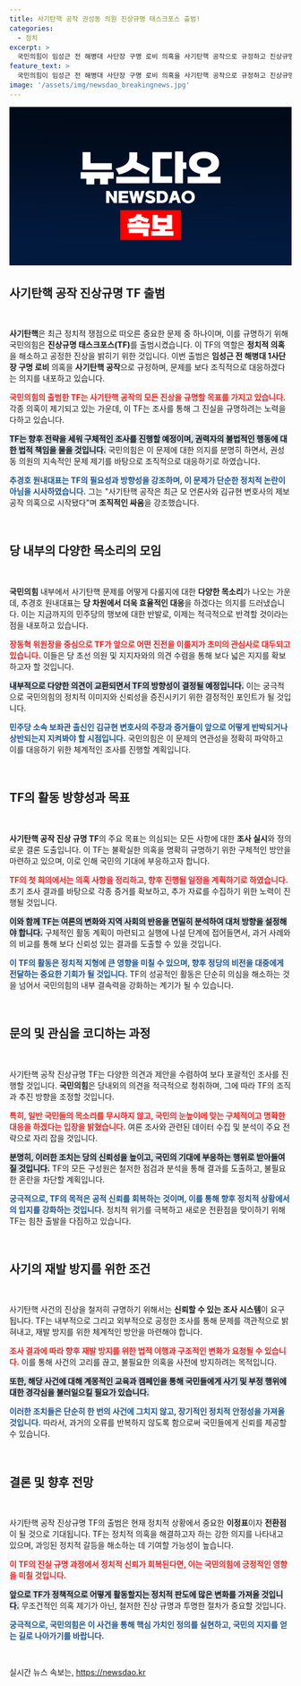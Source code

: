 ```yaml
---
title: 사기탄핵 공작 권성동 의원 진상규명 태스크포스 출범!
categories:
  - 정치
excerpt: >
  국민의힘이 임성근 전 해병대 사단장 구명 로비 의혹을 사기탄핵 공작으로 규정하고 진상규명 태스크포스(TF)를 출범! 과연 진실은 무엇일까? 클릭하셔서 내부의 실체를 파헤쳐보세요!
feature_text: >
  국민의힘이 임성근 전 해병대 사단장 구명 로비 의혹을 사기탄핵 공작으로 규정하고 진상규명 태스크포스(TF)를 출범! 과연 진실은 무엇일까? 클릭하셔서 내부의 실체를 파헤쳐보세요!
image: '/assets/img/newsdao_breakingnews.jpg'
---
```


<p><img src="/assets/img/newsdao_breakingnews.jpg" alt="firstkoreanews 속보" /></p>

<h2 data-ke-size="size26">사기탄핵 공작 진상규명 TF 출범</h2>

<p data-ke-size="size16">&nbsp;</p>

<p><strong>사기탄핵</strong>은 최근 정치적 쟁점으로 떠오른 중요한 문제 중 하나이며, 이를 규명하기 위해 국민의힘은 <strong>진상규명 태스크포스(TF)</strong>를 출범시켰습니다. 이 TF의 역할은 <strong>정치적 의혹</strong>을 해소하고 공정한 진상을 밝히기 위한 것입니다. 이번 출범은 <strong>임성근 전 해병대 1사단장 구명 로비</strong> 의혹을 <strong>사기탄핵 공작</strong>으로 규정하며, 문제를 보다 조직적으로 대응하겠다는 의지를 내포하고 있습니다.</p>

<p><b><span style="color: #ee2323;">국민의힘의 출범한 TF는 사기탄핵 공작의 모든 진상을 규명할 목표를 가지고 있습니다.</span></b> 각종 의혹이 제기되고 있는 가운데, 이 TF는 조사를 통해 그 진실을 규명하려는 노력을 다하고 있습니다. </p>

<p><b><span style="background-color: #21538527;">TF는 향후 전략을 세워 구체적인 조사를 진행할 예정이며, 권력자의 불법적인 행동에 대한 법적 책임을 물을 것입니다.</span></b> 국민의힘은 이 문제에 대한 의지를 분명히 하면서, 권성동 의원의 지속적인 문제 제기를 바탕으로 조직적으로 대응하기로 하였습니다.</p>

<p><b><span style="color: #1a5490;">추경호 원내대표는 TF의 필요성과 방향성을 강조하며, 이 문제가 단순한 정치적 논란이 아님을 시사하였습니다.</span></b> 그는 "사기탄핵 공작은 최근 모 언론사와 김규현 변호사의 제보공작 의혹으로 시작됐다"며 <strong>조직적인 싸움</strong>을 강조했습니다. </p>

<p data-ke-size="size16">&nbsp;</p>

<h2 data-ke-size="size26">당 내부의 다양한 목소리의 모임</h2>

<p data-ke-size="size16">&nbsp;</p>

<p><strong>국민의힘</strong> 내부에서 사기탄핵 문제를 어떻게 다룰지에 대한 <strong>다양한 목소리</strong>가 나오는 가운데, 추경호 원내대표는 <strong>당 차원에서 더욱 효율적인 대응</strong>을 하겠다는 의지를 드러냈습니다. 이는 지금까지의 민주당의 행보에 대한 반발로, 이제는 적극적으로 반격할 것이라는 점을 내포하고 있습니다.</p>

<p><b><span style="color: #ee2323;">장동혁 위원장을 중심으로 TF가 앞으로 어떤 진전을 이룰지가 초미의 관심사로 대두되고 있습니다.</span></b> 이들은 당 초선 의원 및 지지자와의 의견 수렴을 통해 보다 넓은 지지를 확보하고자 할 것입니다. </p>

<p><b><span style="background-color: #21538527;">내부적으로 다양한 의견이 교환되면서 TF의 방향성이 결정될 예정입니다.</span></b> 이는 궁극적으로 국민의힘의 정치적 이미지와 신뢰성을 증진시키기 위한 결정적인 포인트가 될 것입니다.</p>

<p><b><span style="color: #1a5490;">민주당 소속 보좌관 출신인 김규현 변호사의 주장과 증거들이 앞으로 어떻게 반박되거나 상반되는지 지켜봐야 할 시점입니다.</span></b> 국민의힘은 이 문제의 연관성을 정확히 파악하고 이를 대응하기 위한 체계적인 조사를 진행할 계획입니다.</p>

<p data-ke-size="size16">&nbsp;</p>

<h2 data-ke-size="size26">TF의 활동 방향성과 목표</h2>

<p data-ke-size="size16">&nbsp;</p>

<p><strong>사기탄핵 공작 진상 규명 TF</strong>의 주요 목표는 의심되는 모든 사항에 대한 <strong>조사 실시</strong>와 정의로운 결론 도출입니다. 이 TF는 불확실한 의혹을 명확히 규명하기 위한 구체적인 방안을 마련하고 있으며, 이로 인해 국민의 기대에 부응하고자 합니다.</p>

<p><b><span style="color: #ee2323;">TF의 첫 회의에서는 의혹 사항을 정리하고, 향후 진행될 일정을 계획하기로 하였습니다.</span></b> 초기 조사 결과를 바탕으로 각종 증거를 확보하고, 추가 자료를 수집하기 위한 노력이 진행될 것입니다. </p>

<p><b><span style="background-color: #21538527;">이와 함께 TF는 여론의 변화와 지역 사회의 반응을 면밀히 분석하여 대처 방향을 설정해야 합니다.</span></b> 구체적인 활동 계획이 마련되고 실행에 나설 단계에 접어들면서, 과거 사례와의 비교를 통해 보다 신뢰성 있는 결과를 도출할 수 있을 것입니다.</p>

<p><b><span style="color: #1a5490;">이 TF의 활동은 정치적 지형에 큰 영향을 미칠 수 있으며, 향후 정당의 비전을 대중에게 전달하는 중요한 기회가 될 것입니다.</span></b> TF의 성공적인 활동은 단순히 의심을 해소하는 것을 넘어서 국민의힘의 내부 결속력을 강화하는 계기가 될 수 있습니다.</p>

<p data-ke-size="size16">&nbsp;</p>

<h2 data-ke-size="size26">문의 및 관심을 코디하는 과정</h2>

<p data-ke-size="size16">&nbsp;</p>

<p>사기탄핵 공작 진상규명 TF는 다양한 의견과 제안을 수렴하여 보다 포괄적인 조사를 진행할 것입니다. <strong>국민의힘</strong>은 당내외의 의견을 적극적으로 청취하며, 그에 따라 TF의 조직과 추진 방향을 조정할 것입니다.</p>

<p><b><span style="color: #ee2323;">특히, 일반 국민들의 목소리를 무시하지 않고, 국민의 눈높이에 맞는 구체적이고 명확한 대응을 하겠다는 입장을 밝혔습니다.</span></b> 여론 조사와 관련된 데이터 수집 및 분석이 주요 전략으로 자리 잡을 것입니다.</p>

<p><b><span style="background-color: #21538527;">분명히, 이러한 조치는 당의 신뢰성을 높이고, 국민의 기대에 부응하는 행위로 받아들여질 것입니다.</span></b> TF의 모든 구성원은 철저한 점검과 분석을 통해 결과를 도출하고, 불필요한 혼란을 차단할 계획입니다.</p>

<p><b><span style="color: #1a5490;">궁극적으로, TF의 목적은 공적 신뢰를 회복하는 것이며, 이를 통해 향후 정치적 상황에서의 입지를 강화하는 것입니다.</span></b> 정치적 위기를 극복하고 새로운 전환점을 맞이하기 위해 TF는 힘찬 출발을 다짐하고 있습니다.</p>

<p data-ke-size="size16">&nbsp;</p>

<h2 data-ke-size="size26">사기의 재발 방지를 위한 조건</h2>

<p data-ke-size="size16">&nbsp;</p>

<p>사기탄핵 사건의 진상을 철저히 규명하기 위해서는 <strong>신뢰할 수 있는 조사 시스템</strong>이 요구됩니다. TF는 내부적으로 그리고 외부적으로 공정한 조사를 통해 문제를 객관적으로 밝혀내고, 재발 방지를 위한 체계적인 방안을 마련해야 합니다.</p>

<p><b><span style="color: #ee2323;">조사 결과에 따라 향후 재발 방지를 위한 법적 이행과 구조적인 변화가 요청될 수 있습니다.</span></b> 이를 통해 사건의 고리를 끊고, 불필요한 의혹을 사전에 방지하려는 목적입니다.</p>

<p><b><span style="background-color: #21538527;">또한, 해당 사건에 대해 계몽적인 교육과 캠페인을 통해 국민들에게 사기 및 부정 행위에 대한 경각심을 불러일으킬 필요가 있습니다.</span></b> </p>

<p><b><span style="color: #1a5490;">이러한 조치들은 단순히 한 번의 사건에 그치지 않고, 장기적인 정치적 안정성을 가져올 것입니다.</span></b> 따라서, 과거의 오류를 반복하지 않도록 함으로써 국민들에게 신뢰를 제공할 수 있습니다.</p>

<p data-ke-size="size16">&nbsp;</p>

<h2 data-ke-size="size26">결론 및 향후 전망</h2>

<p data-ke-size="size16">&nbsp;</p>

<p>사기탄핵 공작 진상규명 TF의 출범은 현재 정치적 상황에서 중요한 <strong>이정표</strong>이자 <strong>전환점</strong>이 될 것으로 기대됩니다. TF는 정치적 의혹을 해결하고자 하는 강한 의지를 나타내고 있으며, 과잉된 정치적 갈등을 해소하는 데 기여할 가능성이 높습니다.</p>

<p><b><span style="color: #ee2323;">이 TF의 진실 규명 과정에서 정치적 신뢰가 회복된다면, 이는 국민의힘에 긍정적인 영향을 미칠 것입니다.</span></b> </p>

<p><b><span style="background-color: #21538527;">앞으로 TF가 정책적으로 어떻게 활동할지는 정치적 판도에 많은 변화를 가져올 것입니다.</span></b> 무조건적인 의혹 제기가 아닌, 철저한 진상 규명과 투명한 절차가 중요할 것입니다.</p>

<p><b><span style="color: #1a5490;">궁극적으로, 국민의힘은 이 사건을 통해 핵심 가치인 정의를 실현하고, 국민의 지지를 얻는 길로 나아가기를 바랍니다.</span></b> </p>

<p data-ke-size="size16">&nbsp;</p>
실시간 뉴스 속보는, <a href="https://newsdao.kr" rel="dofollow">https://newsdao.kr</a>


